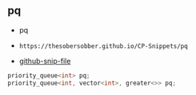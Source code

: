 
## pq

- pq
- ```
  https://thesobersobber.github.io/CP-Snippets/pq
  ```
- [github-snip-file](https://github.com/theSoberSobber/CP-Snippets/blob/main/snippets.json#L1993)

```cpp
priority_queue<int> pq;
priority_queue<int, vector<int>, greater<>> pq;
```
